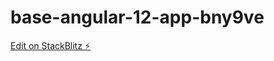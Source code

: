 # base-angular-12-app-bny9ve

[Edit on StackBlitz ⚡️](https://stackblitz.com/edit/base-angular-12-app-bny9ve)